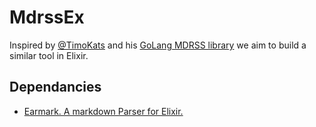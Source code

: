 # MdrssEx

Inspired by [@TimoKats](https://github.com/timokats) and his [GoLang MDRSS library](https://github.com/TimoKats/mdrss) we aim to build a similar tool in Elixir. 

## Dependancies
- [Earmark. A markdown Parser for Elixir.](https://github.com/pragdave/earmark)

